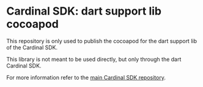  # Cardinal SDK: dart support lib cocoapod

This repository is only used to publish the cocoapod for the dart support lib of the Cardinal SDK.

This library is not meant to be used directly, but only through the dart Cardinal SDK.

For more information refer to the [main Cardinal SDK repository](https://github.com/icure/icure-multiplatform-sdk/tree/develop).
